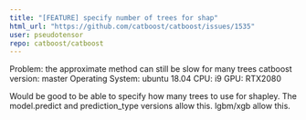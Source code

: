 ```yaml
---
title: "[FEATURE] specify number of trees for shap"
html_url: "https://github.com/catboost/catboost/issues/1535"
user: pseudotensor
repo: catboost/catboost
---
```


Problem: the approximate method can still be slow for many trees
catboost version: master
Operating System: ubuntu 18.04
CPU: i9
GPU: RTX2080

Would be good to be able to specify how many trees to use for shapley.  The model.predict and prediction_type versions allow this.  lgbm/xgb allow this.
